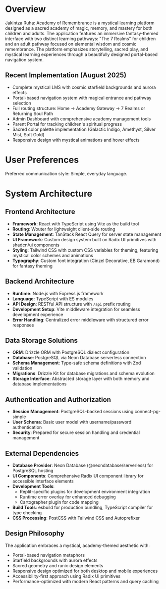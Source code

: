 # Overview

Jakintza Ruha: Academy of Remembrance is a mystical learning platform designed as a sacred academy of magic, memory, and mastery for both children and adults. The application features an immersive fantasy-themed interface with two distinct learning pathways: "The 7 Realms" for children and an adult pathway focused on elemental wisdom and cosmic remembrance. The platform emphasizes storytelling, sacred play, and mystical learning experiences through a beautifully designed portal-based navigation system.

## Recent Implementation (August 2025)
- Complete mystical LMS with cosmic starfield backgrounds and aurora effects
- Portal-based navigation system with magical entrance and pathway selection
- Full routing structure: Home → Academy Gateway → 7 Realms or Returning Soul Path
- Admin Dashboard with comprehensive academy management tools
- Parent Portal for tracking children's spiritual progress
- Sacred color palette implementation (Galactic Indigo, Amethyst, Silver Mist, Soft Gold)
- Responsive design with mystical animations and hover effects

# User Preferences

Preferred communication style: Simple, everyday language.

# System Architecture

## Frontend Architecture
- **Framework**: React with TypeScript using Vite as the build tool
- **Routing**: Wouter for lightweight client-side routing
- **State Management**: TanStack React Query for server state management
- **UI Framework**: Custom design system built on Radix UI primitives with shadcn/ui components
- **Styling**: Tailwind CSS with custom CSS variables for theming, featuring mystical color schemes and animations
- **Typography**: Custom font integration (Cinzel Decorative, EB Garamond) for fantasy theming

## Backend Architecture
- **Runtime**: Node.js with Express.js framework
- **Language**: TypeScript with ES modules
- **API Design**: RESTful API structure with `/api` prefix routing
- **Development Setup**: Vite middleware integration for seamless development experience
- **Error Handling**: Centralized error middleware with structured error responses

## Data Storage Solutions
- **ORM**: Drizzle ORM with PostgreSQL dialect configuration
- **Database**: PostgreSQL via Neon Database serverless connection
- **Schema Management**: Type-safe schema definitions with Zod validation
- **Migrations**: Drizzle Kit for database migrations and schema evolution
- **Storage Interface**: Abstracted storage layer with both memory and database implementations

## Authentication and Authorization
- **Session Management**: PostgreSQL-backed sessions using connect-pg-simple
- **User Schema**: Basic user model with username/password authentication
- **Security**: Prepared for secure session handling and credential management

## External Dependencies
- **Database Provider**: Neon Database (@neondatabase/serverless) for PostgreSQL hosting
- **UI Components**: Comprehensive Radix UI component library for accessible interface elements
- **Development Tools**: 
  - Replit-specific plugins for development environment integration
  - Runtime error overlay for enhanced debugging
  - Cartographer plugin for code mapping
- **Build Tools**: esbuild for production bundling, TypeScript compiler for type checking
- **CSS Processing**: PostCSS with Tailwind CSS and Autoprefixer

## Design Philosophy
The application embraces a mystical, academy-themed aesthetic with:
- Portal-based navigation metaphors
- Starfield backgrounds with aurora effects
- Sacred geometry and runic design elements
- Responsive design optimized for both desktop and mobile experiences
- Accessibility-first approach using Radix UI primitives
- Performance-optimized with modern React patterns and query caching